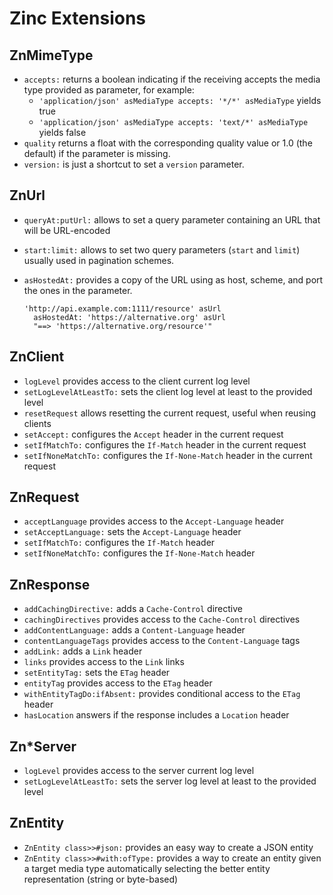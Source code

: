 # Zinc Extensions

## ZnMimeType

- `accepts:` returns a boolean indicating if the receiving
  accepts the media type provided as parameter, for example:
  - `'application/json' asMediaType accepts: '*/*' asMediaType` yields true
  - `'application/json' asMediaType accepts: 'text/*' asMediaType` yields false
- `quality` returns a float with the corresponding quality value or 1.0
  (the default) if the parameter is missing.
- `version:` is just a shortcut to set a `version` parameter.

## ZnUrl

- `queryAt:putUrl:` allows to set a query parameter containing an URL that
  will be URL-encoded
- `start:limit:` allows to set two query parameters (`start` and `limit`)
  usually used in pagination schemes.
- `asHostedAt:` provides a copy of the URL using as host, scheme, and port
  the ones in the parameter.

  ```smalltalk
  'http://api.example.com:1111/resource' asUrl
    asHostedAt: 'https://alternative.org' asUrl
    "==> 'https://alternative.org/resource'"
  ```

## ZnClient

- `logLevel` provides access to the client current log level
- `setLogLevelAtLeastTo:` sets the client log level at least to the provided level
- `resetRequest` allows resetting the current request, useful when reusing clients
- `setAccept:` configures the `Accept` header in the current request
- `setIfMatchTo:` configures the `If-Match` header in the current request
- `setIfNoneMatchTo:` configures the `If-None-Match` header in the current request

## ZnRequest

- `acceptLanguage` provides access to the `Accept-Language` header
- `setAcceptLanguage:` sets the `Accept-Language` header
- `setIfMatchTo:` configures the `If-Match` header
- `setIfNoneMatchTo:` configures the `If-None-Match` header

## ZnResponse

- `addCachingDirective:` adds a `Cache-Control` directive
- `cachingDirectives` provides access to the `Cache-Control` directives
- `addContentLanguage:` adds a `Content-Language` header
- `contentLanguageTags` provides access to the `Content-Language` tags
- `addLink:` adds a `Link` header
- `links` provides access to the `Link` links
- `setEntityTag:` sets the `ETag` header
- `entityTag` provides access to the `ETag` header
- `withEntityTagDo:ifAbsent:` provides conditional access to the `ETag` header
- `hasLocation` answers if the response includes a `Location` header

## Zn*Server

- `logLevel` provides access to the server current log level
- `setLogLevelAtLeastTo:` sets the server log level at least to the provided
  level

## ZnEntity

- `ZnEntity class>>#json:` provides an easy way to create a JSON entity
- `ZnEntity class>>#with:ofType:` provides a way to create an entity given a
  target media type automatically selecting the better entity representation
  (string or byte-based)
